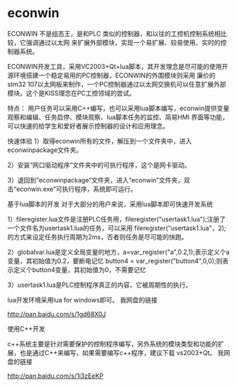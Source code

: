 econwin
=======

ECONWIN 不是组态王，是和PLC 类似的控制器，和以往的工控机控制系统相比较，它强调通过以太网
来扩展外部模块，实现一个易扩展、较易使用、实时的控制器系统。

ECONWIN开发工具，采用VC2003+Qt+lua脚本，其开发理念是尽可能的使用开源环境搭建一个稳定易用的PC控制器，ECONWIN的外围模块则采用
廉价的stm32 107以太网板来制作，一个PC控制器通过以太网交换机可以任意扩展外部模块。这个是KISS理念在PC工控领域的尝试。

特点：
用户任务可以采用C++编写，也可以采用lua脚本编写，econwin提供变量观察和编辑、任务启停、模块观察、lua脚本任务的监控、简易HMI
界面等功能，可以快速的给学生和爱好者展示控制器的设计和应用理念。

快速体验
1）取得econwin所有的文件，解压到一个文件夹中，进入econwinpackage文件夹。

2）安装“网口驱动程序”文件夹中的可执行程序，这个是网卡驱动。

3）退回到“econwinpackage”文件夹，进入“econwin”文件夹，双击“econwin.exe”可执行程序，系统即可运行。


基于lua脚本的开发
对于大部分的用户来说，采用lua脚本即可快速开发系统

1）fileregister.lua文件是注册PLC任务用，fileregister("usertask1.lua");注册了一个文件名为usertask1.lua的任务，可以采用
fileregister("usertask1.lua"，2);的方式来设定任务执行周期为2ms，否者则任务是尽可能的快跑。

2）globalvar.lua是定义全局变量的地方，a=var_register("a",0.2,1);表示定义个a变量，其初始值为0.2，要断电记忆
button4 = var_register("button4",0,0);则表示定义个button4变量，其初始值为0，不需要记忆

3）usertask1.lua是PLC控制程序真正的内容，它被周期性的执行。

lua开发环境采用lua for windows即可。
我网盘的链接

http://pan.baidu.com/s/1gd68X0J

使用C++开发

c++系统主要是针对需要保护的控制程序编写，另外系统的模块类型和功能的扩展，也是通过C++来编写，如果需要编写c++程序，建议下载
vs2003+Qt。
我网盘的链接

http://pan.baidu.com/s/1i3zEeKP
